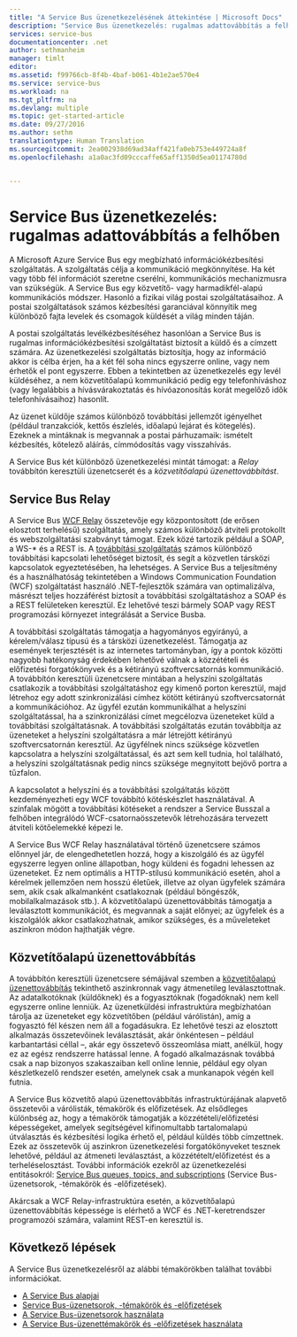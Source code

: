 ```yaml
---
title: "A Service Bus üzenetkezelésének áttekintése | Microsoft Docs"
description: "Service Bus üzenetkezelés: rugalmas adattovábbítás a felhőben"
services: service-bus
documentationcenter: .net
author: sethmanheim
manager: timlt
editor: 
ms.assetid: f99766cb-8f4b-4baf-b061-4b1e2ae570e4
ms.service: service-bus
ms.workload: na
ms.tgt_pltfrm: na
ms.devlang: multiple
ms.topic: get-started-article
ms.date: 09/27/2016
ms.author: sethm
translationtype: Human Translation
ms.sourcegitcommit: 2ea002938d69ad34aff421fa0eb753e449724a8f
ms.openlocfilehash: a1a0ac3fd09cccaffe65aff1350d5ea01174780d


---
```

# <a name="service-bus-messaging-flexible-data-delivery-in-the-cloud"></a>Service Bus üzenetkezelés: rugalmas adattovábbítás a felhőben
A Microsoft Azure Service Bus egy megbízható információkézbesítési szolgáltatás. A szolgáltatás célja a kommunikáció megkönnyítése. Ha két vagy több fél információt szeretne cserélni, kommunikációs mechanizmusra van szükségük. A Service Bus egy közvetítő- vagy harmadikfél-alapú kommunikációs módszer. Hasonló a fizikai világ postai szolgáltatásaihoz. A postai szolgáltatások számos kézbesítési garanciával könnyítik meg különböző fajta levelek és csomagok küldését a világ minden táján.

A postai szolgáltatás levélkézbesítéséhez hasonlóan a Service Bus is rugalmas információkézbesítési szolgáltatást biztosít a küldő és a címzett számára. Az üzenetkezelési szolgáltatás biztosítja, hogy az információ akkor is célba érjen, ha a két fél soha nincs egyszerre online, vagy nem érhetők el pont egyszerre. Ebben a tekintetben az üzenetkezelés egy levél küldéséhez, a nem közvetítőalapú kommunikáció pedig egy telefonhíváshoz (vagy legalábbis a hívásvárakoztatás és hívóazonosítás korát megelőző idők telefonhívásaihoz) hasonlít.

Az üzenet küldője számos különböző továbbítási jellemzőt igényelhet (például tranzakciók, kettős észlelés, időalapú lejárat és kötegelés). Ezeknek a mintáknak is megvannak a postai párhuzamaik: ismételt kézbesítés, kötelező aláírás, címmódosítás vagy visszahívás.

A Service Bus két különböző üzenetkezelési mintát támogat: a *Relay* továbbítón keresztüli üzenetcserét és a *közvetítőalapú üzenettovábbítást*.

## <a name="service-bus-relay"></a>Service Bus Relay
A Service Bus [WCF Relay](../service-bus-relay/service-bus-relay-overview.md) összetevője egy központosított (de erősen elosztott terhelésű) szolgáltatás, amely számos különböző átviteli protokollt és webszolgáltatási szabványt támogat. Ezek közé tartozik például a SOAP, a WS-* és a REST is. A [továbbítási szolgáltatás](../service-bus-relay/service-bus-dotnet-how-to-use-relay.md) számos különböző továbbítási kapcsolati lehetőséget biztosít, és segít a közvetlen társközi kapcsolatok egyeztetésében, ha lehetséges. A Service Bus a teljesítmény és a használhatóság tekintetében a Windows Communication Foundation (WCF) szolgáltatást használó .NET-fejlesztők számára van optimalizálva, másrészt teljes hozzáférést biztosít a továbbítási szolgáltatáshoz a SOAP és a REST felületeken keresztül. Ez lehetővé teszi bármely SOAP vagy REST programozási környezet integrálását a Service Busba.

A továbbítási szolgáltatás támogatja a hagyományos egyirányú, a kérelem/válasz típusú és a társközi üzenetkezelést. Támogatja az események terjesztését is az internetes tartományban, így a pontok közötti nagyobb hatékonyság érdekében lehetővé válnak a közzétételi és előfizetési forgatókönyvek és a kétirányú szoftvercsatornás kommunikáció. A továbbítón keresztüli üzenetcsere mintában a helyszíni szolgáltatás csatlakozik a továbbítási szolgáltatáshoz egy kimenő porton keresztül, majd létrehoz egy adott szinkronizálási címhez kötött kétirányú szoftvercsatornát a kommunikációhoz. Az ügyfél ezután kommunikálhat a helyszíni szolgáltatással, ha a szinkronizálási címet megcélozva üzeneteket küld a továbbítási szolgáltatásnak. A továbbítási szolgáltatás ezután továbbítja az üzeneteket a helyszíni szolgáltatásra a már létrejött kétirányú szoftvercsatornán keresztül. Az ügyfélnek nincs szüksége közvetlen kapcsolatra a helyszíni szolgáltatással, és azt sem kell tudnia, hol található, a helyszíni szolgáltatásnak pedig nincs szüksége megnyitott bejövő portra a tűzfalon.

A kapcsolatot a helyszíni és a továbbítási szolgáltatás között kezdeményezheti egy WCF továbbító kötéskészlet használatával. A színfalak mögött a továbbítási kötéseket a rendszer a Service Busszal a felhőben integrálódó WCF-csatornaösszetevők létrehozására tervezett átviteli kötőelemekké képezi le.

A Service Bus WCF Relay használatával történő üzenetcsere számos előnnyel jár, de elengedhetetlen hozzá, hogy a kiszolgáló és az ügyfél egyszerre legyen online állapotban, hogy küldeni és fogadni lehessen az üzeneteket. Ez nem optimális a HTTP-stílusú kommunikáció esetén, ahol a kérelmek jellemzően nem hosszú életűek, illetve az olyan ügyfelek számára sem, akik csak alkalmanként csatlakoznak (például böngészők, mobilalkalmazások stb.). A közvetítőalapú üzenettovábbítás támogatja a leválasztott kommunikációt, és megvannak a saját előnyei; az ügyfelek és a kiszolgálók akkor csatlakozhatnak, amikor szükséges, és a műveleteket aszinkron módon hajthatják végre.

## <a name="brokered-messaging"></a>Közvetítőalapú üzenettovábbítás
A továbbítón keresztüli üzenetcsere sémájával szemben a [közvetítőalapú üzenettovábbítás](service-bus-queues-topics-subscriptions.md) tekinthető aszinkronnak vagy átmenetileg leválasztottnak. Az adatalkotóknak (küldőknek) és a fogyasztóknak (fogadóknak) nem kell egyszerre online lenniük. Az üzenetküldési infrastruktúra megbízhatóan tárolja az üzeneteket egy közvetítőben (például várólistán), amíg a fogyasztó fél készen nem áll a fogadásukra. Ez lehetővé teszi az elosztott alkalmazás összetevőinek leválasztását, akár önkéntesen – például karbantartási céllal –, akár egy összetevő összeomlása miatt, anélkül, hogy ez az egész rendszerre hatással lenne. A fogadó alkalmazásnak továbbá csak a nap bizonyos szakaszaiban kell online lennie, például egy olyan készletkezelő rendszer esetén, amelynek csak a munkanapok végén kell futnia.

A Service Bus közvetítő alapú üzenettovábbítás infrastruktúrájának alapvető összetevői a várólisták, témakörök és előfizetések.  Az elsődleges különbség az, hogy a témakörök támogatják a közzétételi/előfizetési képességeket, amelyek segítségével kifinomultabb tartalomalapú útválasztás és kézbesítési logika érhető el, például küldés több címzettnek. Ezek az összetevők új aszinkron üzenetkezelési forgatókönyveket tesznek lehetővé, például az átmeneti leválasztást, a közzétételt/előfizetést és a terheléselosztást. További információk ezekről az üzenetkezelési entitásokról: [Service Bus queues, topics, and subscriptions](service-bus-queues-topics-subscriptions.md) (Service Bus-üzenetsorok, -témakörök és -előfizetések).

Akárcsak a WCF Relay-infrastruktúra esetén, a közvetítőalapú üzenettovábbítás képessége is elérhető a WCF és .NET-keretrendszer programozói számára, valamint REST-en keresztül is.

## <a name="next-steps"></a>Következő lépések
A Service Bus üzenetkezelésről az alábbi témakörökben találhat további információkat.

* [A Service Bus alapjai](service-bus-fundamentals-hybrid-solutions.md)
* [Service Bus-üzenetsorok, -témakörök és -előfizetések](service-bus-queues-topics-subscriptions.md)
* [A Service Bus-üzenetsorok használata](service-bus-dotnet-get-started-with-queues.md)
* [A Service Bus-üzenettémakörök és -előfizetések használata](service-bus-dotnet-how-to-use-topics-subscriptions.md)




<!--HONumber=Nov16_HO2-->


